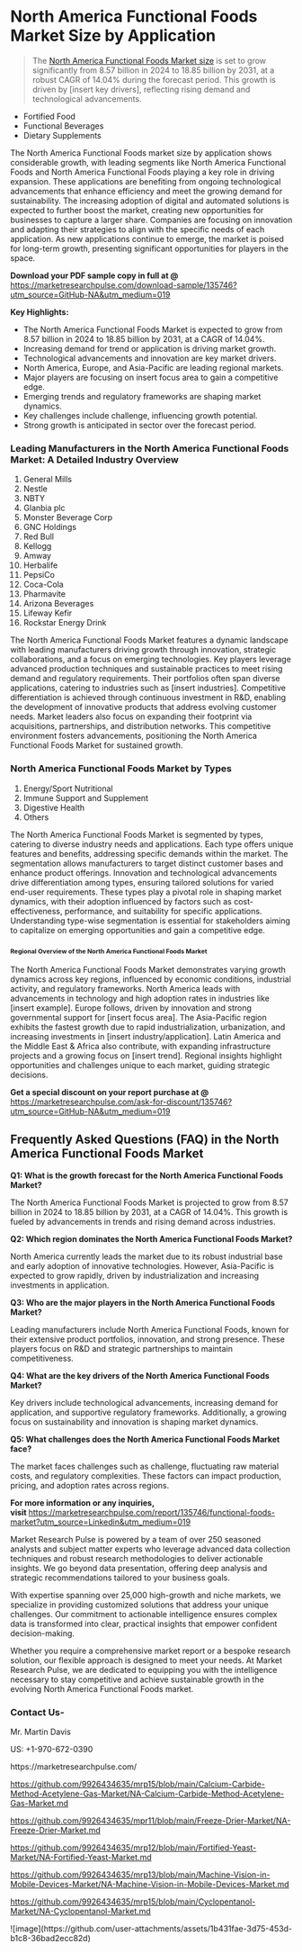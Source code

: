 <h1>North America Functional Foods Market&nbsp;Size by Application</h1><blockquote><p>The <a href="https://marketresearchpulse.com/download-sample/135746?utm_source=GitHub-NA&amp;utm_medium=019">North America Functional Foods Market size</a> is set to grow significantly from 8.57 billion in 2024 to 18.85 billion by 2031, at a robust CAGR of 14.04% during the forecast period. This growth is driven by [insert key drivers], reflecting rising demand and technological advancements.</p></blockquote><ul><li>Fortified Food<li> Functional Beverages<li> Dietary Supplements</li></ul><p>The North America Functional Foods market size by application shows considerable growth, with leading segments like North America Functional Foods and North America Functional Foods playing a key role in driving expansion. These applications are benefiting from ongoing technological advancements that enhance efficiency and meet the growing demand for sustainability. The increasing adoption of digital and automated solutions is expected to further boost the market, creating new opportunities for businesses to capture a larger share. Companies are focusing on innovation and adapting their strategies to align with the specific needs of each application. As new applications continue to emerge, the market is poised for long-term growth, presenting significant opportunities for players in the space.</p><p><strong>Download your PDF sample copy in full at @ </strong><a href="https://marketresearchpulse.com/download-sample/135746?utm_source=GitHub-NA&amp;utm_medium=019">https://marketresearchpulse.com/download-sample/135746?utm_source=GitHub-NA&amp;utm_medium=019</a></p><p><strong>Key Highlights: </strong></p><ul><li>The North America Functional Foods Market is expected to grow from 8.57 billion in 2024 to 18.85 billion by 2031, at a CAGR of 14.04%.</li><li>Increasing demand for trend or application is driving market growth.</li><li>Technological advancements and innovation are key market drivers.</li><li>North America, Europe, and Asia-Pacific are leading regional markets.</li><li>Major players are focusing on insert focus area to gain a competitive edge.</li><li>Emerging trends and regulatory frameworks are shaping market dynamics.</li><li>Key challenges include challenge, influencing growth potential.</li><li>Strong growth is anticipated in sector over the forecast period.</li></ul><h3>Leading Manufacturers in the North America Functional Foods Market: A Detailed Industry Overview</h3><ol><li>General Mills</li><li>Nestle</li><li>NBTY</li><li>Glanbia plc</li><li>Monster Beverage Corp</li><li>GNC Holdings</li><li>Red Bull</li><li>Kellogg</li><li>Amway</li><li>Herbalife</li><li>PepsiCo</li><li>Coca-Cola</li><li>Pharmavite</li><li>Arizona Beverages</li><li>Lifeway Kefir</li><li>Rockstar Energy Drink</li></ol><div class="flex max-w-full flex-col flex-grow"><div class="min-h-8 text-message flex w-full flex-col items-end gap-2 whitespace-normal break-words [.text-message+&amp;]:mt-5" dir="auto" data-message-author-role="assistant" data-message-id="fd8432e4-4910-450d-b182-61b7bfb0a01f" data-message-model-slug="gpt-4o"><div class="flex w-full flex-col gap-1 empty:hidden first:pt-[3px]"><div class="markdown prose w-full break-words dark:prose-invert light"><p>The North America Functional Foods Market features a dynamic landscape with leading manufacturers driving growth through innovation, strategic collaborations, and a focus on emerging technologies. Key players leverage advanced production techniques and sustainable practices to meet rising demand and regulatory requirements. Their portfolios often span diverse applications, catering to industries such as [insert industries]. Competitive differentiation is achieved through continuous investment in R&amp;D, enabling the development of innovative products that address evolving customer needs. Market leaders also focus on expanding their footprint via acquisitions, partnerships, and distribution networks. This competitive environment fosters advancements, positioning the North America Functional Foods Market for sustained growth.</p></div></div></div></div><h3>North America Functional Foods Market by Types</h3><ol><li>Energy/Sport Nutritional<li> Immune Support and Supplement<li> Digestive Health<li> Others</li></ol><div class="flex max-w-full flex-col flex-grow"><div class="min-h-8 text-message flex w-full flex-col items-end gap-2 whitespace-normal break-words [.text-message+&amp;]:mt-5" dir="auto" data-message-author-role="assistant" data-message-id="084470be-0bb7-4664-bddf-5156b4f41249" data-message-model-slug="gpt-4o-mini"><div class="flex w-full flex-col gap-1 empty:hidden first:pt-[3px]"><div class="markdown prose w-full break-words dark:prose-invert light"><p>The North America Functional Foods Market is segmented by types, catering to diverse industry needs and applications. Each type offers unique features and benefits, addressing specific demands within the market. The segmentation allows manufacturers to target distinct customer bases and enhance product offerings. Innovation and technological advancements drive differentiation among types, ensuring tailored solutions for varied end-user requirements. These types play a pivotal role in shaping market dynamics, with their adoption influenced by factors such as cost-effectiveness, performance, and suitability for specific applications. Understanding type-wise segmentation is essential for stakeholders aiming to capitalize on emerging opportunities and gain a competitive edge.</p></div></div></div></div><h3><span style="font-size: 11px;">Regional Overview of the North America Functional Foods Market</span></h3><div class="flex max-w-full flex-col flex-grow"><div class="min-h-8 text-message flex w-full flex-col items-end gap-2 whitespace-normal break-words [.text-message+&amp;]:mt-5" dir="auto" data-message-author-role="assistant" data-message-id="e9038762-ce64-4e30-91c9-9bd413514231" data-message-model-slug="gpt-4o-mini"><div class="flex w-full flex-col gap-1 empty:hidden first:pt-[3px]"><div class="markdown prose w-full break-words dark:prose-invert light"><p>The North America Functional Foods Market demonstrates varying growth dynamics across key regions, influenced by economic conditions, industrial activity, and regulatory frameworks. North America leads with advancements in technology and high adoption rates in industries like [insert example]. Europe follows, driven by innovation and strong governmental support for [insert focus area]. The Asia-Pacific region exhibits the fastest growth due to rapid industrialization, urbanization, and increasing investments in [insert industry/application]. Latin America and the Middle East &amp; Africa also contribute, with expanding infrastructure projects and a growing focus on [insert trend]. Regional insights highlight opportunities and challenges unique to each market, guiding strategic decisions.</p></div></div></div></div><p><strong>Get a special discount on your report purchase at @ </strong><a href="https://marketresearchpulse.com/ask-for-discount/135746?utm_source=GitHub-NA&amp;utm_medium=019">https://marketresearchpulse.com/ask-for-discount/135746?utm_source=GitHub-NA&amp;utm_medium=019</a></p><h2>Frequently Asked Questions (FAQ) in the North America Functional Foods Market</h2><p><strong>Q1: What is the growth forecast for the North America Functional Foods Market?</strong></p><p>The North America Functional Foods Market is projected to grow from 8.57 billion in 2024 to 18.85 billion by 2031, at a CAGR of 14.04%. This growth is fueled by advancements in trends and rising demand across industries.</p><p><strong>Q2: Which region dominates the North America Functional Foods Market?</strong></p><p>North America currently leads the market due to its robust industrial base and early adoption of innovative technologies. However, Asia-Pacific is expected to grow rapidly, driven by industrialization and increasing investments in application.</p><p><strong>Q3: Who are the major players in the North America Functional Foods Market?</strong></p><p>Leading manufacturers include North America Functional Foods, known for their extensive product portfolios, innovation, and strong presence. These players focus on R&amp;D and strategic partnerships to maintain competitiveness.</p><p><strong>Q4: What are the key drivers of the North America Functional Foods Market?</strong></p><p>Key drivers include technological advancements, increasing demand for application, and supportive regulatory frameworks. Additionally, a growing focus on sustainability and innovation is shaping market dynamics.</p><p><strong>Q5: What challenges does the North America Functional Foods Market face?</strong></p><p>The market faces challenges such as challenge, fluctuating raw material costs, and regulatory complexities. These factors can impact production, pricing, and adoption rates across regions.</p><p><strong>For more information or any inquiries, visit&nbsp;</strong><a href="https://marketresearchpulse.com/report/135746/functional-foods-market?utm_source=Linkedin&utm_medium=019">https://marketresearchpulse.com/report/135746/functional-foods-market?utm_source=Linkedin&utm_medium=019</a></p><p>Market Research Pulse is powered by a team of over 250 seasoned analysts and subject matter experts who leverage advanced data collection techniques and robust research methodologies to deliver actionable insights. We go beyond data presentation, offering deep analysis and strategic recommendations tailored to your business goals.</p><p>With expertise spanning over 25,000 high-growth and niche markets, we specialize in providing customized solutions that address your unique challenges. Our commitment to actionable intelligence ensures complex data is transformed into clear, practical insights that empower confident decision-making.</p><p>Whether you require a comprehensive market report or a bespoke research solution, our flexible approach is designed to meet your needs. At Market Research Pulse, we are dedicated to equipping you with the intelligence necessary to stay competitive and achieve sustainable growth in the evolving North America Functional Foods market.</p><h3><strong>Contact Us-</strong></h3><p>Mr. Martin Davis</p><p>US: +1-970-672-0390</p><p>https://marketresearchpulse.com/</p><p><a href="https://github.com/9926434635/mrp15/blob/main/Calcium-Carbide-Method-Acetylene-Gas-Market/NA-Calcium-Carbide-Method-Acetylene-Gas-Market.md">https://github.com/9926434635/mrp15/blob/main/Calcium-Carbide-Method-Acetylene-Gas-Market/NA-Calcium-Carbide-Method-Acetylene-Gas-Market.md</a></p><p><a href="https://github.com/9926434635/mpr11/blob/main/Freeze-Drier-Market/NA-Freeze-Drier-Market.md">https://github.com/9926434635/mpr11/blob/main/Freeze-Drier-Market/NA-Freeze-Drier-Market.md</a></p><p><a href="https://github.com/9926434635/mrp12/blob/main/Fortified-Yeast-Market/NA-Fortified-Yeast-Market.md">https://github.com/9926434635/mrp12/blob/main/Fortified-Yeast-Market/NA-Fortified-Yeast-Market.md</a></p><p><a href="https://github.com/9926434635/mrp13/blob/main/Machine-Vision-in-Mobile-Devices-Market/NA-Machine-Vision-in-Mobile-Devices-Market.md">https://github.com/9926434635/mrp13/blob/main/Machine-Vision-in-Mobile-Devices-Market/NA-Machine-Vision-in-Mobile-Devices-Market.md</a></p><p><a href="https://github.com/9926434635/mrp15/blob/main/Cyclopentanol-Market/NA-Cyclopentanol-Market.md">https://github.com/9926434635/mrp15/blob/main/Cyclopentanol-Market/NA-Cyclopentanol-Market.md</a></p>
![image](https://github.com/user-attachments/assets/1b431fae-3d75-453d-b1c8-36bad2ecc82d)
